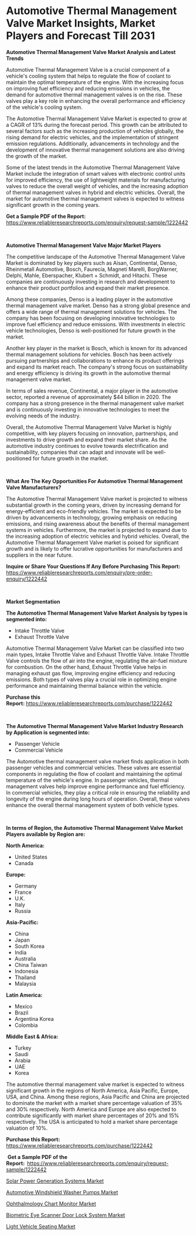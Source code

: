 <p><h1>Automotive Thermal Management Valve Market Insights, Market Players and Forecast Till 2031</h1></p><p><strong>Automotive Thermal Management Valve Market Analysis and Latest Trends</strong></p>
<p><p>Automotive Thermal Management Valve is a crucial component of a vehicle's cooling system that helps to regulate the flow of coolant to maintain the optimal temperature of the engine. With the increasing focus on improving fuel efficiency and reducing emissions in vehicles, the demand for automotive thermal management valves is on the rise. These valves play a key role in enhancing the overall performance and efficiency of the vehicle's cooling system.</p><p>The Automotive Thermal Management Valve Market is expected to grow at a CAGR of 13% during the forecast period. This growth can be attributed to several factors such as the increasing production of vehicles globally, the rising demand for electric vehicles, and the implementation of stringent emission regulations. Additionally, advancements in technology and the development of innovative thermal management solutions are also driving the growth of the market.</p><p>Some of the latest trends in the Automotive Thermal Management Valve Market include the integration of smart valves with electronic control units for improved efficiency, the use of lightweight materials for manufacturing valves to reduce the overall weight of vehicles, and the increasing adoption of thermal management valves in hybrid and electric vehicles. Overall, the market for automotive thermal management valves is expected to witness significant growth in the coming years.</p></p>
<p><strong>Get a Sample PDF of the Report:&nbsp;</strong> <a href="https://www.reliableresearchreports.com/enquiry/request-sample/1222442">https://www.reliableresearchreports.com/enquiry/request-sample/1222442</a></p>
<p>&nbsp;</p>
<p><strong>Automotive Thermal Management Valve Major Market Players</strong></p>
<p><p>The competitive landscape of the Automotive Thermal Management Valve Market is dominated by key players such as Aisan, Continental, Denso, Rheinmetall Automotive, Bosch, Faurecia, Magneti Marelli, BorgWarner, Delphi, Mahle, Eberspacher, Klubert + Schmidt, and Hitachi. These companies are continuously investing in research and development to enhance their product portfolios and expand their market presence.</p><p>Among these companies, Denso is a leading player in the automotive thermal management valve market. Denso has a strong global presence and offers a wide range of thermal management solutions for vehicles. The company has been focusing on developing innovative technologies to improve fuel efficiency and reduce emissions. With investments in electric vehicle technologies, Denso is well-positioned for future growth in the market.</p><p>Another key player in the market is Bosch, which is known for its advanced thermal management solutions for vehicles. Bosch has been actively pursuing partnerships and collaborations to enhance its product offerings and expand its market reach. The company's strong focus on sustainability and energy efficiency is driving its growth in the automotive thermal management valve market.</p><p>In terms of sales revenue, Continental, a major player in the automotive sector, reported a revenue of approximately $44 billion in 2020. The company has a strong presence in the thermal management valve market and is continuously investing in innovative technologies to meet the evolving needs of the industry.</p><p>Overall, the Automotive Thermal Management Valve Market is highly competitive, with key players focusing on innovation, partnerships, and investments to drive growth and expand their market share. As the automotive industry continues to evolve towards electrification and sustainability, companies that can adapt and innovate will be well-positioned for future growth in the market.</p></p>
<p>&nbsp;</p>
<p><strong>What Are The Key Opportunities For Automotive Thermal Management Valve Manufacturers?</strong></p>
<p><p>The Automotive Thermal Management Valve market is projected to witness substantial growth in the coming years, driven by increasing demand for energy-efficient and eco-friendly vehicles. The market is expected to be driven by advancements in technology, growing emphasis on reducing emissions, and rising awareness about the benefits of thermal management systems in vehicles. Furthermore, the market is projected to expand due to the increasing adoption of electric vehicles and hybrid vehicles. Overall, the Automotive Thermal Management Valve market is poised for significant growth and is likely to offer lucrative opportunities for manufacturers and suppliers in the near future.</p></p>
<p><strong>Inquire or Share Your Questions If Any Before Purchasing This Report:</strong> <a href="https://www.reliableresearchreports.com/enquiry/pre-order-enquiry/1222442">https://www.reliableresearchreports.com/enquiry/pre-order-enquiry/1222442</a></p>
<p>&nbsp;</p>
<p><strong>Market Segmentation</strong></p>
<p><strong>The Automotive Thermal Management Valve Market Analysis by types is segmented into:</strong></p>
<p><ul><li>Intake Throttle Valve</li><li>Exhaust Throttle Valve</li></ul></p>
<p><p>Automotive Thermal Management Valve Market can be classified into two main types, Intake Throttle Valve and Exhaust Throttle Valve. Intake Throttle Valve controls the flow of air into the engine, regulating the air-fuel mixture for combustion. On the other hand, Exhaust Throttle Valve helps in managing exhaust gas flow, improving engine efficiency and reducing emissions. Both types of valves play a crucial role in optimizing engine performance and maintaining thermal balance within the vehicle.</p></p>
<p><strong>Purchase this Report:&nbsp;</strong><a href="https://www.reliableresearchreports.com/purchase/1222442">https://www.reliableresearchreports.com/purchase/1222442</a></p>
<p>&nbsp;</p>
<p><strong>The Automotive Thermal Management Valve Market Industry Research by Application is segmented into:</strong></p>
<p><ul><li>Passenger Vehicle</li><li>Commercial Vehicle</li></ul></p>
<p><p>The Automotive thermal management valve market finds application in both passenger vehicles and commercial vehicles. These valves are essential components in regulating the flow of coolant and maintaining the optimal temperature of the vehicle's engine. In passenger vehicles, thermal management valves help improve engine performance and fuel efficiency. In commercial vehicles, they play a critical role in ensuring the reliability and longevity of the engine during long hours of operation. Overall, these valves enhance the overall thermal management system of both vehicle types.</p></p>
<p>&nbsp;</p>
<p><strong>In terms of Region, the Automotive Thermal Management Valve Market Players available by Region are:</strong></p>
<p>
    <p> <strong> North America: </strong>
        <ul>
            <li>United States</li>
            <li>Canada</li>
        </ul>
        </p> 
    <p> <strong> Europe: </strong>
        <ul>
            <li>Germany</li>
            <li>France</li>
            <li>U.K.</li>
            <li>Italy</li>
            <li>Russia</li>
        </ul>
        </p> 
    <p> <strong> Asia-Pacific: </strong>
        <ul>
            <li>China</li>
            <li>Japan</li>
            <li>South Korea</li>
            <li>India</li>
            <li>Australia</li>
            <li>China Taiwan</li>
            <li>Indonesia</li>
            <li>Thailand</li>
            <li>Malaysia</li>
        </ul>
        </p> 
    <p> <strong> Latin America: </strong>
        <ul>
            <li>Mexico</li>
            <li>Brazil</li>
            <li>Argentina Korea</li>
            <li>Colombia</li>
        </ul>
        </p> 
    <p> <strong> Middle East & Africa: </strong>
        <ul>
            <li>Turkey</li>
            <li>Saudi</li>
            <li>Arabia</li>
            <li>UAE</li>
            <li>Korea</li>
        </ul>
    </p>
    </p>
<p><p>The automotive thermal management valve market is expected to witness significant growth in the regions of North America, Asia Pacific, Europe, USA, and China. Among these regions, Asia Pacific and China are projected to dominate the market with a market share percentage valuation of 35% and 30% respectively. North America and Europe are also expected to contribute significantly with market share percentages of 20% and 15% respectively. The USA is anticipated to hold a market share percentage valuation of 10%.</p></p>
<p><strong>Purchase this Report: </strong><a href="https://www.reliableresearchreports.com/purchase/1222442">https://www.reliableresearchreports.com/purchase/1222442</a></p>
<p>&nbsp;<strong>Get a Sample PDF of the Report:&nbsp;&nbsp;</strong><a href="https://www.reliableresearchreports.com/enquiry/request-sample/1222442">https://www.reliableresearchreports.com/enquiry/request-sample/1222442</a></p>
<p><strong></strong></p>
<p><p><a href="https://view.publitas.com/reportprime-1/solar-power-generation-systems-market-centers-on-aspects-such-as-market-growth-market-share-market-opportunity-and-projected-forecasts-spanning-from-2024-to-2031/">Solar Power Generation Systems Market</a></p><p><a href="https://github.com/brentleyjimmiealvaradoz4l1rea/Market-Research-Report-List-1/blob/main/automotive-windshield-washer-pumps-market.md">Automotive Windshield Washer Pumps Market</a></p><p><a href="https://adventurous-uranium-ef9.notion.site/Decoding-the-Ophthalmology-Chart-Monitor-Market-A-Deep-Dive-into-the-Latest-Market-Trends-Market-S-a4c8ef60d29a4204bfda24913a81b7bc">Ophthalmology Chart Monitor Market</a></p><p><a href="https://carnation-joke-41f.notion.site/Biometric-Eye-Scanner-Door-Lock-System-Market-A-Comprehensive-Report-of-its-Market-Share-Growth-T-740a34785f4c4fa4930dfb3680d25d91">Biometric Eye Scanner Door Lock System Market</a></p><p><a href="https://github.com/eeaveuhhh/Market-Research-Report-List-1/blob/main/light-vehicle-seating-market.md">Light Vehicle Seating Market</a></p></p>